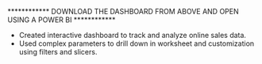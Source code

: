 ************ DOWNLOAD THE DASHBOARD FROM ABOVE AND OPEN USING A POWER BI ************

* Created interactive dashboard to track and analyze online sales data.
* Used complex parameters to drill down in worksheet and customization using filters and slicers.
